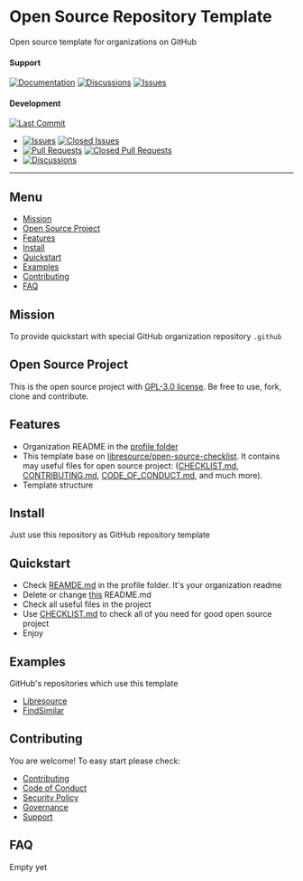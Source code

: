 # Open Source Repository Template

Open source template for organizations on GitHub

#### Support
[![Documentation](https://img.shields.io/badge/docs-0094FF.svg)][documentation_path]
[![Discussions](https://img.shields.io/badge/discussions-ff0068.svg)](https://github.com/libresource/organization-repository-template/discussions/)
[![Issues](https://img.shields.io/badge/issues-11AE13.svg)](https://github.com/libresource/organization-repository-template/issues/)

#### Development
[![Last Commit](https://img.shields.io/github/last-commit/libresource/organization-repository-template/main
)](https://github.com/libresource/organization-repository-template)
- [![Issues](https://img.shields.io/github/issues/libresource/organization-repository-template
)](https://github.com/libresource/organization-repository-template/issues/)
[![Closed Issues](https://img.shields.io/github/issues-closed/libresource/organization-repository-template
)](https://github.com/libresource/organization-repository-template/issues/)
- [![Pull Requests](https://img.shields.io/github/issues-pr/libresource/organization-repository-template
)](https://github.com/libresource/organization-repository-template/pulls)
[![Closed Pull Requests](https://img.shields.io/github/issues-pr-closed-raw/libresource/organization-repository-template
)](https://github.com/libresource/organization-repository-template/pulls)
- [![Discussions](https://img.shields.io/github/discussions/libresource/organization-repository-template
)](https://github.com/libresource/organization-repository-template/discussions/)

[//]: # (#### Repository Stats)

[//]: # ([![Stars]&#40;https://img.shields.io/github/stars/libresource/organization-repository-template)

[//]: # (&#41;]&#40;https://github.com/libresource/organization-repository-template&#41;)

[//]: # ([![Contributors]&#40;https://img.shields.io/github/contributors/libresource/organization-repository-template)

[//]: # (&#41;]&#40;https://github.com/libresource/organization-repository-templategraphs/contributors&#41;)

[//]: # ([![Forks]&#40;https://img.shields.io/github/forks/libresource/organization-repository-template)

[//]: # (&#41;]&#40;https://github.com/libresource/organization-repository-template&#41;)

<hr>

## Menu

- [Mission](#mission)
- [Open Source Project](#open-source-project)
- [Features](#features)
- [Install](#install)
- [Quickstart](#quickstart)
- [Examples](#examples)
- [Contributing](#contributing)
- [FAQ](#faq)

## Mission

To provide quickstart with special GitHub organization repository `.github`

## Open Source Project

This is the open source project with [GPL-3.0 license](LICENSE). 
Be free to use, fork, clone and contribute.

## Features

- Organization README in the [profile folder](profile/README.md)
- This template base on [libresource/open-source-checklist](https://github.com/libresource/open-source-checklist). 
It contains may useful files for open source project: ([CHECKLIST.md](CHECKLIST.md), [CONTRIBUTING.md](CONTRIBUTING.md), 
[CODE_OF_CONDUCT.md](CODE_OF_CONDUCT.md), and much more). 
- Template structure

## Install

Just use this repository as GitHub repository template

## Quickstart

- Check [REAMDE.md](profile/README.md) in the profile folder. It's your organization readme
- Delete or change [this](README.md) README.md
- Check all useful files in the project
- Use [CHECKLIST.md](CHECKLIST.md) to check all of you need for good open source project
- Enjoy

## Examples

GitHub's repositories which use this template
- [Libresource](https://github.com/libresource/.github)
- [FindSimilar](https://github.com/findsimilar/.github)

## Contributing

You are welcome! To easy start please check:
- [Contributing](CONTRIBUTING.md)
- [Code of Conduct](CODE_OF_CONDUCT.md)
- [Security Policy](SECURITY.md)
- [Governance](GOVERNANCE.md)
- [Support](SUPPORT.md)

## FAQ

Empty yet

[documentation_path]: https://github.com/libresource/organization-repository-template